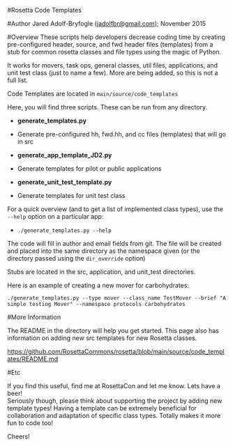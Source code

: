 #Rosetta Code Templates

#Author
Jared Adolf-Bryfogle (jadolfbr@gmail.com); November 2015

#Overview
These scripts help developers decrease coding time by creating pre-configured header, source, and fwd header files (templates) 
from a stub for common rosetta classes and file types using the magic of Python. 


It works for movers, task ops, general classes, util files, applications, and unit test class (just to name a few). 
More are being added, so this is not a full list.  

Code Templates are located in ```main/source/code_templates```

Here, you will find three scripts.  These can be run from any directory.

- __generate_templates.py__
 - Generate pre-configured hh, fwd.hh, and cc files (templates) that will go in src

- __generate_app_template_JD2.py__
 - Generate templates for pilot or public applications

- __generate_unit_test_template.py__
 - Generate templates for unit test class
 
For a quick overview (and to get a list of implemented class types), use the ```--help``` option on a particular app: 
 - ```./generate_templates.py --help```
 
The code will fill in author and email fields from git. 
The file will be created and placed into the same directory as the namespace given 
(or the directory passed using the ```dir_override``` option)


Stubs are located in the src, application, and unit_test directories. 

Here is an example of creating a new mover for carbohydrates:
```
./generate_templates.py --type mover --class_name TestMover --brief "A simple testing Mover" --namespace protocols carbohydrates

```
   
   
#More Information

The README in the directory will help you get started.  This page also has information on adding new src templates for new Rosetta classes.

https://github.com/RosettaCommons/rosetta/blob/main/source/code_templates/README.md

#Etc

If you find this useful, find me at RosettaCon and let me know.  Lets have a beer!  
Seriously though, please think about supporting the project by adding new template types!  Having a template can be extremely beneficial for collaboration and adaptation of specific class types.  Totally makes it more fun to code too!


Cheers!

